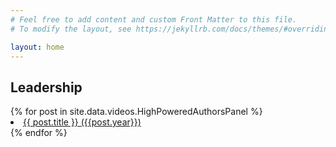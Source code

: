 ```yaml
---
# Feel free to add content and custom Front Matter to this file.
# To modify the layout, see https://jekyllrb.com/docs/themes/#overriding-theme-defaults

layout: home
---
```


<h2>Leadership</h2>
{% for post in site.data.videos.HighPoweredAuthorsPanel %}
<li><a href="{{ post.link }}">{{ post.title }} ({{post.year}})</a></li>
{% endfor %}